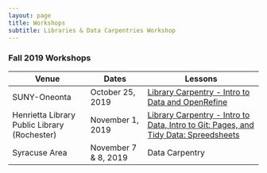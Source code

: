 ```yaml
---
layout: page
title: Workshops
subtitle: Libraries & Data Carpentries Workshop
---
```


### Fall 2019 Workshops

Venue | Dates | Lessons
---|---|---
SUNY-Oneonta | October 25, 2019 | [Library Carpentry - Intro to Data and OpenRefine](https://nydclc.github.io/2019-10-25-oneonta/)
Henrietta Library Public Library (Rochester) | November 1, 2019 | [Library Carpentry - Intro to Data, Intro to Git: Pages, and Tidy Data: Spreedsheets](https://nydclc.github.io/2019-11-01-rochester/)
Syracuse Area | November 7 & 8, 2019 | Data Carpentry
